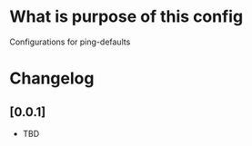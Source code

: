 # What is purpose of this config 

Configurations for ping-defaults

# Changelog

## [0.0.1]

- TBD
